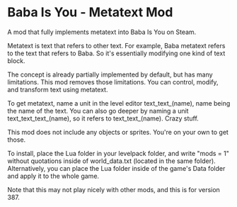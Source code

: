 # Baba Is You - Metatext Mod
A mod that fully implements metatext into Baba Is You on Steam.

Metatext is text that refers to other text. For example, Baba metatext refers to the text that refers to Baba. So it's essentially modifying one kind of text block.

The concept is already partially implemented by default, but has many limitations. This mod removes those limitations. You can control, modify, and transform text using metatext.

To get metatext, name a unit in the level editor text_text_(name), name being the name of the text. You can also go deeper by naming a unit text_text_text_(name), so it refers to text_text_(name). Crazy stuff.

This mod does not include any objects or sprites. You're on your own to get those.

To install, place the Lua folder in your levelpack folder, and write "mods = 1" without quotations inside of world_data.txt (located in the same folder). Alternatively, you can place the Lua folder inside of the game's Data folder and apply it to the whole game.

Note that this may not play nicely with other mods, and this is for version 387.
